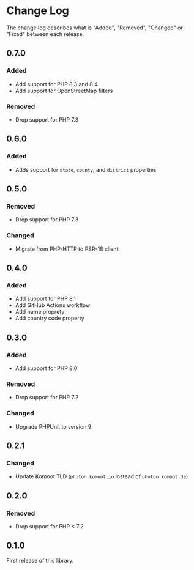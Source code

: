# Change Log

The change log describes what is "Added", "Removed", "Changed" or "Fixed" between each release.

## 0.7.0

### Added

- Add support for PHP 8.3 and 8.4
- Add support for OpenStreetMap filters

### Removed

- Drop support for PHP 7.3

## 0.6.0

### Added

- Adds support for `state`, `county`, and `district` properties

## 0.5.0

### Removed

- Drop support for PHP 7.3

### Changed

- Migrate from PHP-HTTP to PSR-18 client

## 0.4.0

### Added

- Add support for PHP 8.1
- Add GitHub Actions workflow
- Add name proprety
- Add country code property

## 0.3.0

### Added

- Add support for PHP 8.0

### Removed

- Drop support for PHP 7.2

### Changed

- Upgrade PHPUnit to version 9

## 0.2.1

### Changed

- Update Komoot TLD (`photon.komoot.io` instead of `photon.komoot.de`)

## 0.2.0

### Removed

- Drop support for PHP < 7.2

## 0.1.0

First release of this library.
